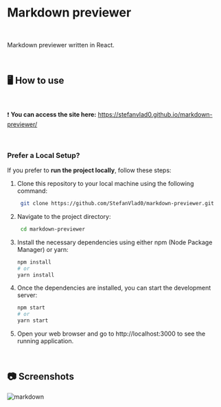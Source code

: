 # Markdown previewer

&ensp;

 Markdown previewer written in React.

 &ensp;

 ## 🖥️ How to use

 &ensp;
 
 :exclamation: **You can access the site here:** https://stefanvlad0.github.io/markdown-previewer/

 &ensp;

 <h3>Prefer a Local Setup?</h3>
 
 If you prefer to **run the project locally**, follow these steps:

1. Clone this repository to your local machine using the following command:

    ```bash
     git clone https://github.com/StefanVlad0/markdown-previewer.git
     ```
2. Navigate to the project directory:

   ```bash
    cd markdown-previewer
    ```
3. Install the necessary dependencies using either npm (Node Package Manager) or yarn:

    ```bash
    npm install
    # or
    yarn install
    ```
4. Once the dependencies are installed, you can start the development server:

    ```bash
    npm start
    # or
    yarn start
    ```
5. Open your web browser and go to http://localhost:3000 to see the running application.

&ensp;

 ## :camera: Screenshots

![markdown](https://github.com/StefanVlad0/markdown-previewer/assets/72700839/c8b6f151-4e44-4404-8ce3-77f3993ba97a)





